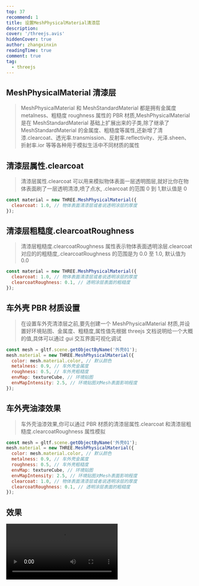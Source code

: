 ```yaml
---
top: 37
recommend: 1
title: 设置MeshPhysicalMaterial清漆层
description:
cover: '/threejs.avis'
hiddenCover: true
author: zhangxinxin
readingTime: true
comment: true
tag:
  - threejs
---
```


## MeshPhysicalMaterial 清漆层

> MeshPhysicalMaterial 和 MeshStandardMaterial 都是拥有金属度 metalness、粗糙度 roughness 属性的 PBR 材质,MeshPhysicalMaterial 是在 MeshStandardMaterial 基础上扩展出来的子类,除了继承了 MeshStandardMaterial 的金属度、粗糙度等属性,还新增了清漆.clearcoat、透光率.transmission、反射率.reflectivity、光泽.sheen、折射率.ior 等等各种用于模拟生活中不同材质的属性

## 清漆层属性.clearcoat

> 清漆层属性.clearcoat 可以用来模拟物体表面一层透明图层,就好比你在物体表面刷了一层透明清漆,喷了点水, .clearcoat 的范围 0 到 1,默认值是 0

```js
const material = new THREE.MeshPhysicalMaterial({
  clearcoat: 1.0, // 物体表面清漆层或者说透明涂层的厚度
});
```

## 清漆层粗糙度.clearcoatRoughness

> 清漆层粗糙度.clearcoatRoughness 属性表示物体表面透明涂层.clearcoat 对应的的粗糙度,.clearcoatRoughness 的范围是为 0.0 至 1.0, 默认值为 0.0

```js
const material = new THREE.MeshPhysicalMaterial({
  clearcoat: 1.0, // 物体表面清漆层或者说透明涂层的厚度
  clearcoatRoughness: 0.1, // 透明涂层表面的粗糙度
});
```

## 车外壳 PBR 材质设置

> 在设置车外壳清漆层之前,要先创建一个 MeshPhysicalMaterial 材质,并设置好环境贴图、金属度、粗糙度,属性值先根据 threejs 文档说明给一个大概的值,具体可以通过 gui 交互界面可视化调试

```js
const mesh = gltf.scene.getObjectByName('外壳01');
mesh.material = new THREE.MeshPhysicalMaterial({
  color: mesh.material.color, // 默认颜色
  metalness: 0.9, // 车外壳金属度
  roughness: 0.5, // 车外壳粗糙度
  envMap: textureCube, // 环境贴图
  envMapIntensity: 2.5, // 环境贴图对Mesh表面影响程度
});
```

## 车外壳油漆效果

> 车外壳油漆效果,你可以通过 PBR 材质的清漆层属性.clearcoat 和清漆层粗糙度.clearcoatRoughness 属性模拟

```js
const mesh = gltf.scene.getObjectByName('外壳01');
mesh.material = new THREE.MeshPhysicalMaterial({
  color: mesh.material.color, // 默认颜色
  metalness: 0.9, // 车外壳金属度
  roughness: 0.5, // 车外壳粗糙度
  envMap: textureCube, // 环境贴图
  envMapIntensity: 2.5, // 环境贴图对Mesh表面影响程度
  clearcoat: 1.0, // 物体表面清漆层或者说透明涂层的厚度
  clearcoatRoughness: 0.1, // 透明涂层表面的粗糙度
});
```

## 效果

<video src="../../public/threejs/设置清漆层与透光率.mp4" controls></video>
